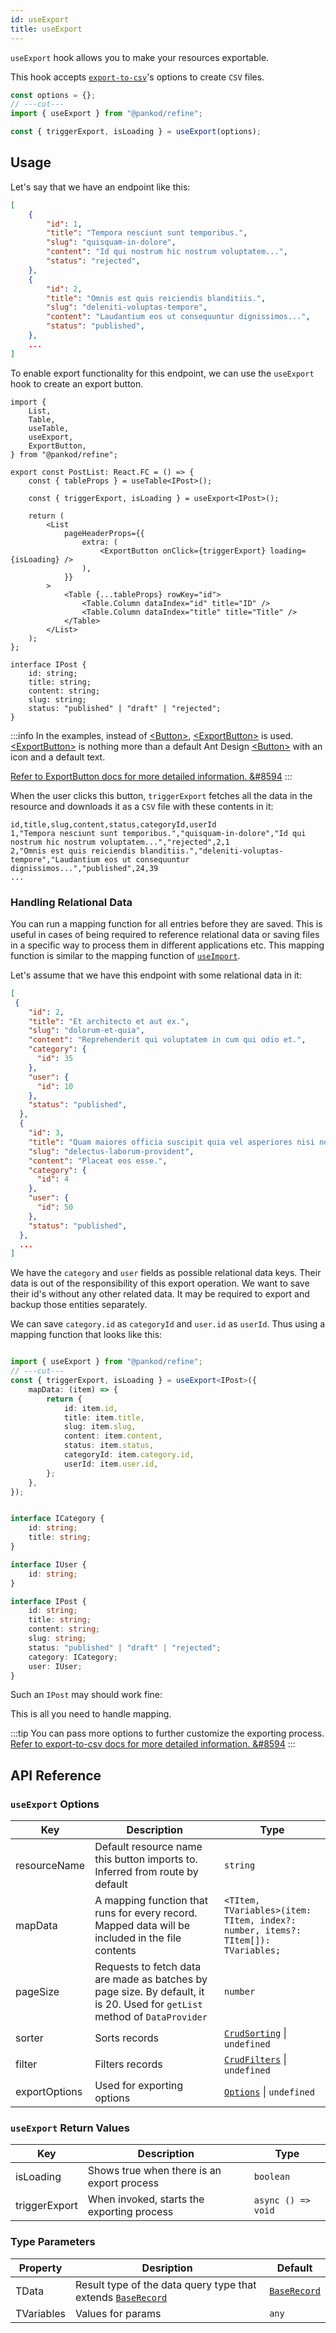 ```yaml
---
id: useExport
title: useExport
---
```


`useExport` hook allows you to make your resources exportable.

This hook accepts [`export-to-csv`][export-to-csv]'s options to create `CSV` files.

```ts twoslash
const options = {};
// ---cut---
import { useExport } from "@pankod/refine";

const { triggerExport, isLoading } = useExport(options);
```

## Usage

Let's say that we have an endpoint like this:

```json title="https://api.fake-rest.refine.dev/posts"
[
    {
        "id": 1,
        "title": "Tempora nesciunt sunt temporibus.",
        "slug": "quisquam-in-dolore",
        "content": "Id qui nostrum hic nostrum voluptatem...",
        "status": "rejected",
    },
    {
        "id": 2,
        "title": "Omnis est quis reiciendis blanditiis.",
        "slug": "deleniti-voluptas-tempore",
        "content": "Laudantium eos ut consequuntur dignissimos...",
        "status": "published",
    },
    ...
]
```

To enable export functionality for this endpoint, we can use the `useExport` hook to create an export button.

```tsx twoslash title="src/pages/posts/list.tsx" {4-5, 11, 17}
import {
    List,
    Table,
    useTable,
    useExport,
    ExportButton,
} from "@pankod/refine";

export const PostList: React.FC = () => {
    const { tableProps } = useTable<IPost>();

    const { triggerExport, isLoading } = useExport<IPost>();

    return (
        <List
            pageHeaderProps={{
                extra: (
                    <ExportButton onClick={triggerExport} loading={isLoading} />
                ),
            }}
        >
            <Table {...tableProps} rowKey="id">
                <Table.Column dataIndex="id" title="ID" />
                <Table.Column dataIndex="title" title="Title" />
            </Table>
        </List>
    );
};

interface IPost {
    id: string;
    title: string;
    content: string;
    slug: string;
    status: "published" | "draft" | "rejected";
}
```

:::info
In the examples, instead of [<Button\>][Button], [<ExportButton\>][ExportButton] is used. [<ExportButton\>][ExportButton] is nothing more than a default Ant Design [<Button\>][Button] with an icon and a default text.  

[Refer to ExportButton docs for more detailed information. &#8594][ExportButton]
:::
<br />

When the user clicks this button, `triggerExport` fetches all the data in the resource and downloads it as a `CSV` file with these contents in it:

```csv title="Posts-2021-06-29-14-40-14.csv"
id,title,slug,content,status,categoryId,userId
1,"Tempora nesciunt sunt temporibus.","quisquam-in-dolore","Id qui nostrum hic nostrum voluptatem...","rejected",2,1
2,"Omnis est quis reiciendis blanditiis.","deleniti-voluptas-tempore","Laudantium eos ut consequuntur dignissimos...","published",24,39
...
```

### Handling Relational Data

You can run a mapping function for all entries before they are saved. This is useful in cases of being required to reference relational data or saving files in a specific way to process them in different applications etc. 
This mapping function is similar to the mapping function of [`useImport`][useImport#handling-relational-data].


Let's assume that we have this endpoint with some relational data in it:

```json
[
 {
    "id": 2,
    "title": "Et architecto et aut ex.",
    "slug": "dolorum-et-quia",
    "content": "Reprehenderit qui voluptatem in cum qui odio et.",
    "category": {
      "id": 35
    },
    "user": {
      "id": 10
    },
    "status": "published",
  },
  {
    "id": 3,
    "title": "Quam maiores officia suscipit quia vel asperiores nisi non excepturi.",
    "slug": "delectus-laborum-provident",
    "content": "Placeat eos esse.",
    "category": {
      "id": 4
    },
    "user": {
      "id": 50
    },
    "status": "published",
  },
  ...
]
```

We have the `category` and `user` fields as possible relational data keys. Their data is out of the responsibility of this export operation. We want to save their id's without any other related data. It may be required to export and backup those entities separately.

We can save `category.id` as `categoryId` and `user.id` as `userId`. Thus using a mapping function that looks like this:

```ts twoslash

import { useExport } from "@pankod/refine";
// ---cut---
const { triggerExport, isLoading } = useExport<IPost>({
    mapData: (item) => {
        return {
            id: item.id,
            title: item.title,
            slug: item.slug,
            content: item.content,
            status: item.status,
            categoryId: item.category.id,
            userId: item.user.id,
        };
    },
});


interface ICategory {
    id: string;
    title: string;
}

interface IUser {
    id: string;
}

interface IPost {
    id: string;
    title: string;
    content: string;
    slug: string;
    status: "published" | "draft" | "rejected";
    category: ICategory;
    user: IUser;
}
```

Such an `IPost` may should work fine:

This is all you need to handle mapping.

:::tip
You can pass more options to further customize the exporting process.  
[Refer to export-to-csv docs for more detailed information. &#8594][export-to-csv]
:::

## API Reference

### `useExport` Options

| Key           | Description                                                                                                                | Type                                                                             |
| ------------- | -------------------------------------------------------------------------------------------------------------------------- | -------------------------------------------------------------------------------- |
| resourceName  | Default resource name this button imports to. Inferred from route by default                                               | `string`                                                                         |
| mapData       | A mapping function that runs for every record. Mapped data will be included in the file contents                           | `<TItem, TVariables>(item: TItem, index?: number, items?: TItem[]): TVariables;` |
| pageSize      | Requests to fetch data are made as batches by page size. By default, it is 20. Used for `getList` method of `DataProvider` | `number`                                                                         |
| sorter        | Sorts  records                                                                                                             | [`CrudSorting`][CrudSorting] \| `undefined`                                      |  |
| filter        | Filters records                                                                                                            | [`CrudFilters`][CrudFilters] \| `undefined`                                      |  |
| exportOptions | Used for exporting options                                                                                                 | [`Options`][export-to-csv#api] \| `undefined`                                    |  |

### `useExport` Return Values

| Key           | Description                                | Type               |
| ------------- | ------------------------------------------ | ------------------ |
| isLoading       | Shows true when there is an export process | `boolean`          |
| triggerExport | When invoked, starts the exporting process | `async () => void` |

### Type Parameters

| Property   | Desription                                                                 | Default                    |
| ---------- | -------------------------------------------------------------------------- | -------------------------- |
| TData      | Result type of the data query type that extends [`BaseRecord`][BaseRecord] | [`BaseRecord`][BaseRecord] |
| TVariables | Values for params                                                          | `any`                      |

[Button]: https://ant.design/components/button/
[ExportButton]: api-references/components/buttons/export.md
[useImport]: api-references/hooks/import-export/useImport.md
[useImport#handling-relational-data]: api-references/hooks/import-export/useImport.md#handling-relational-data
[export-to-csv]: https://github.com/alexcaza/export-to-csv
[export-to-csv#api]: https://github.com/alexcaza/export-to-csv#api
[BaseRecord]: /api-references/interfaces.md#baserecord
[CrudSorting]: /api-references/interfaces.md#crudsorting
[CrudFilters]: /api-references/interfaces.md#crudfilters
